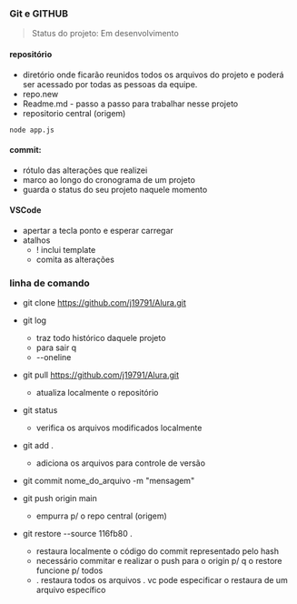 ### Git e GITHUB

> Status do projeto: Em desenvolvimento

#### repositório
- diretório onde ficarão reunidos todos os arquivos do projeto e poderá ser acessado por todas as pessoas da equipe.
- repo.new
- Readme.md - passo a passo para trabalhar nesse projeto
- repositorio central (origem)	

```
node app.js
```
	
#### commit: 
- rótulo das alterações que realizei
- marco ao longo do cronograma de um projeto
- guarda o status do seu projeto naquele momento

#### VSCode
- apertar a tecla ponto e esperar carregar
- atalhos
	-  ! inclui template
	-  comita as alterações

### linha de comando
- git clone https://github.com/j19791/Alura.git
- git log 
	- traz todo histórico daquele projeto
	- para sair q
	- --oneline
- git pull https://github.com/j19791/Alura.git
	- atualiza localmente o repositório
- git status 
	- verifica os arquivos modificados localmente
- git add .
	- adiciona os arquivos para controle de versão
	
- git commit nome_do_arquivo -m "mensagem"
- git push origin main
	- empurra p/ o repo central (origem)
- git restore --source 116fb80 . 
	- restaura localmente o código do commit representado pelo hash
	- necessário commitar e realizar o push para o origin p/ q o restore funcione p/ todos
	- . restaura todos os arquivos . vc pode especificar o restaura de um arquivo específico
	
	
